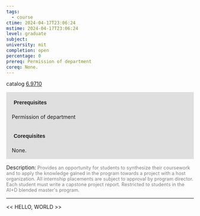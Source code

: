 ```yaml
---
tags:
  - course
ctime: 2024-04-17T23:06:24
mstime: 2024-04-17T23:06:24
level: graduate
subject: 
university: mit
completion: open
percentage: 0
prereq: Permission of department
coreq: None.
---
```


catalog [6.9710](http://student.mit.edu/catalog/m6e.html#6.9710)

<span style="display: block; padding: 15px; background-color: rgb(100, 100, 100, 0.2);"><font id="m_prereq3453_0" style="display: block; font-family: Arial, sans-serif; font-weight: bold; padding: 5px">Prerequisites</font><br><span id="prereq3453_0">Permission of department</span></span>
<span style="display: block; padding: 15px; background-color: rgb(100, 100, 100, 0.2);"><font id="m_coreq3453_0" style="display: block; font-family: Arial, sans-serif; font-weight: bold; padding: 5px">Corequisites</font><br><span id="coreq3453_0">None.</span></span>

<font style="">Description:</font>
<font style="color: grey; font-size: 0.8rem;">Provides an opportunity for students to synthesize their coursework and to apply the knowledge gained in the program towards a project with a host organization. All internship placements are subject to approval by program director. Each student must write a capstone project report. Restricted to students in the AI+D blended master's program.</font>



---

<< HELLO, WORLD >>
